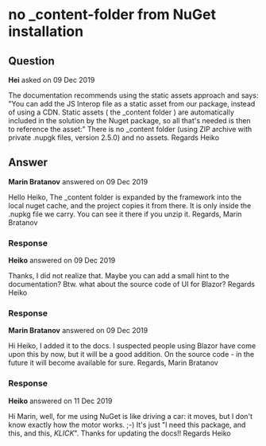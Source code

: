 # no _content-folder from NuGet installation

## Question

**Hei** asked on 09 Dec 2019

The documentation recommends using the static assets approach and says: "You can add the JS Interop file as a static asset from our package, instead of using a CDN. Static assets ( the _content folder ) are automatically included in the solution by the Nuget package, so all that's needed is then to reference the asset:" There is no _content folder (using ZIP archive with private .nupgk files, version 2.5.0) and no assets. Regards Heiko

## Answer

**Marin Bratanov** answered on 09 Dec 2019

Hello Heiko, The _content folder is expanded by the framework into the local nuget cache, and the project copies it from there. It is only inside the .nupkg file we carry. You can see it there if you unzip it. Regards, Marin Bratanov

### Response

**Heiko** answered on 09 Dec 2019

Thanks, I did not realize that. Maybe you can add a small hint to the documentation? Btw. what about the source code of UI for Blazor? Regards Heiko

### Response

**Marin Bratanov** answered on 09 Dec 2019

Hi Heiko, I added it to the docs. I suspected people using Blazor have come upon this by now, but it will be a good addition. On the source code - in the future it will become available for sure. Regards, Marin Bratanov

### Response

**Heiko** answered on 11 Dec 2019

Hi Marin, well, for me using NuGet is like driving a car: it moves, but I don't know exactly how the motor works. ;-) It's just "I need this package, and this, and this, *KLICK*". Thanks for updating the docs!! Regards Heiko
